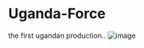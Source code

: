 # Uganda-Force
the first ugandan production..
![image](https://github.com/VladRaileanu98/Ugandan-Force/assets/77397566/f9265940-154c-46b8-a369-0241822fe141)
